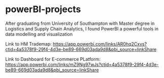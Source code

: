 # powerBI-projects
After graduating from University of Southampton with Master degree in Logistics and Supply Chain Analytics, I found PowerBI a powerful tools in data modelling and visualization

Link to HM Trademap: https://app.powerbi.com/links/AR0hq2Cxvs?ctid=4a5378f9-29f4-4d3e-be89-669d03ada9d8&pbi_source=linkShare

Link to Dashboard for E-commerce PLatform: https://app.powerbi.com/links/mZ9Ng97wJs?ctid=4a5378f9-29f4-4d3e-be89-669d03ada9d8&pbi_source=linkShare
